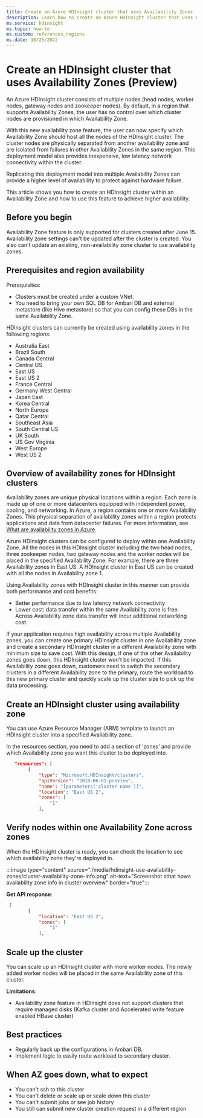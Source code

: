 ```yaml
---
title: Create an Azure HDInsight cluster that uses Availability Zones
description: Learn how to create an Azure HDInsight cluster that uses Availability Zones.
ms.service: hdinsight
ms.topic: how-to
ms.custom: references_regions
ms.date: 10/25/2022
---
```


# Create an HDInsight cluster that uses Availability Zones (Preview)

An Azure HDInsight cluster consists of multiple nodes (head nodes, worker nodes, gateway nodes and zookeeper nodes). By default, in a region that supports Availability Zones, the user has no control over which cluster nodes are provisioned in which Availability Zone. 

With this new availability zone feature, the user can now specify which Availability Zone should host all the nodes of the HDInsight cluster. The cluster nodes are physically separated from another availability zone and are isolated from failures in other Availability Zones in the same region. This deployment model also provides inexpensive, low latency network connectivity within the cluster. 

Replicating this deployment model into multiple Availability Zones can provide a higher level of availability to protect against hardware failure.

This article shows you how to create an HDInsight cluster within an Availability Zone and how to use this feature to achieve higher availability. 

## Before you begin
Availability Zone feature is only supported for clusters created after June 15. Availability zone settings can't be updated after the cluster is created. You also can't update an existing, non-availability zone cluster to use availability zones.

## Prerequisites and region availability
Prerequisites:

 - Clusters must be created under a custom VNet. 
 - You need to bring your own SQL DB for Ambari DB and external metastore (like Hive metastore) so that you can config these DBs in the same Availability Zone. 

HDInsight clusters can currently be created using availability zones in the following regions:

 - Australia East
 - Brazil South
 - Canada Central
 - Central US
 - East US
 - East US 2
 - France Central
 - Germany West Central
 - Japan East
 - Korea Central
 - North Europe
 - Qatar Central
 - Southeast Asia
 - South Central US
 - UK South
 - US Gov Virginia
 - West Europe
 - West US 2
 
## Overview of availability zones for HDInsight clusters

Availability zones are unique physical locations within a region. Each zone is made up of one or more datacenters equipped with independent power, cooling, and networking. In Azure, a region contains one or more Availability Zones. This physical separation of availability zones within a region protects applications and data from datacenter failures. For more information, see [What are availability zones in Azure](../availability-zones/az-overview.md).

Azure HDInsight clusters can be configured to deploy within one Availability Zone. All the nodes in this HDInsight cluster including the two head nodes, three zookeeper nodes, two gateway nodes and the worker nodes will be placed in the specified Availability Zone.  For example, there are three Availability zones in East US. A HDInsight cluster in East US can be created with all the nodes in Availability zone 1. 

Using Availability zones with HDInsight cluster in this manner can provide both performance and cost benefits: 

 - Better performance due to low latency network connectivity
 - Lower cost: data transfer within the same Availability zone is free. Across Availability zone data transfer will incur additional networking cost. 

If your application requires high availability across multiple Availability zones, you can create one primary HDInsight cluster in one Availability zone and create a secondary HDInsight cluster in a different Availability zone with minimum size to save cost. With this design, if one of the other Availability zones goes down, this HDInsight cluster won’t be impacted. If this Availability zone goes down, customers need to switch the secondary clusters in a different Availability zone to the primary, route the workload to this new primary cluster and quickly scale up the cluster size to pick up the data processing.   

## Create an HDInsight cluster using availability zone
You can use Azure Resource Manager (ARM) template to launch an HDInsight cluster into a specified Availability zone. 

In the resources section, you need to add a section of ‘zones’ and provide which Availability zone you want this cluster to be deployed into. 

```json
   "resources": [
        {
            "type": "Microsoft.HDInsight/clusters",
            "apiVersion": "2018-06-01-preview",
            "name": "[parameters('cluster name')]",
            "location": "East US 2",
            "zones": [
                "1"
            ],
```
 
## Verify nodes within one Availability Zone across zones
When the HDInsight cluster is ready, you can check the location to see which availability zone they're deployed in.

:::image type="content" source="./media/hdinsight-use-availability-zones/cluster-availability-zone-info.png" alt-text="Screenshot sthat hows availability zone info in cluster overview" border="true":::

**Get API response**: 

```json
 [
        {
            "location": "East US 2",
            "zones": [
                "1"
            ],
```

## Scale up the cluster
You can scale up an HDInsight cluster with more worker nodes. The newly added worker nodes will be placed in the same Availability zone of this cluster. 

**Limitations**: 

 - Availability zone feature in HDInsight does not support clusters that require managed disks (Kafka cluster and Accelerated write feature enabled HBase cluster) 

## Best practices

 - Regularly back up the configurations in Ambari DB. 
 - Implement logic to easily route workload to secondary cluster.

## When AZ goes down, what to expect
 - You can't ssh to this cluster
 - You can't delete or scale up or scale down this cluster
 - You can't submit jobs or see job history
 - You still can submit new cluster creation request in a different region
